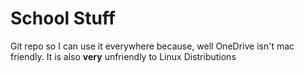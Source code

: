 # School Stuff

Git repo so I can use it everywhere because, well OneDrive isn't mac friendly.
It is also **very** unfriendly to Linux Distributions
